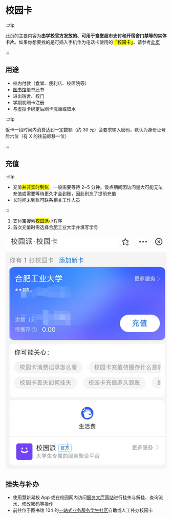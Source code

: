 # 校园卡

:::tip

此页的主要内容为**由学校官方发放的、可用于食堂超市支付和开宿舍门禁等的实体卡片**。如果你想要找的是可插入手机作为电话卡使用的<mark>「校园卡」</mark>，请参考[此页](./calling_card.md)

:::

## 用途

- 校内付款（食堂、便利店、校医院等）
- [图书馆](../campus/library)借书还书
- 进出宿舍、校门
- 学期初刷卡注册
- 与虚拟卡绑定后刷卡洗澡或取水

:::tip

饭卡一段时间内消费达到一定数额（约 30 元）会要求输入密码，默认为身份证号后六位（有 X 的往前顺移一位）

:::

## 充值

:::tip

- 充值<mark>并非实时到账</mark>，一般需要等待 2~5 分钟。饭点期间因访问量大可能无法充值或需要等待更久才会到账，因此别忘了提前充值
- 长时间未到账可联系相关工作人员

:::

1. 支付宝搜索<mark>校园派</mark>小程序
2. 首次充值时需选择合肥工业大学并填写学号

![校园卡的充值](./media/campus_card_recharge.png)

## 挂失与补办

- 使用慧新易校 App 或在校园网内访问[服务大厅网站](http://172.31.248.26:8088/)进行挂失与解挂、查询流水、修改密码等操作
- 前往位于图书馆 104 的[一站式业务服务学生社区](../campus/library#一站式服务中心-勤工助学中心-104-办公室)自助或人工补办校园卡
